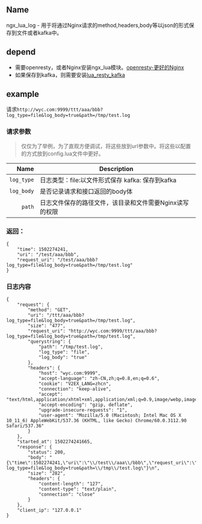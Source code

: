 ## Name


ngx_lua_log - 用于将通过Nginx请求的method,headers,body等以json的形式保存到文件或者kafka中。

## depend

* 需要openresty，或者Nginx安装ngx_lua模块。[openresty-更好的Nginx](https://github.com/openresty)
* 如果保存到kafka，则需要安装[lua_resty_kafka](https://github.com/doujiang24/lua-resty-kafka)

## example

请求`http://wyc.com:9999/ttt/aaa/bbb?log_type=file&log_body=true&path=/tmp/test.log`

### 请求参数

> 仅仅为了举例，为了直观方便调试，将这些放到url参数中。将这些以配置的方式放到config.lua文件中更好。

| Name               | Description                                            |
| ------------------:| -------------------------------------------------------|
| `log_type`          | 日志类型：file:以文件形式保存 kafka: 保存到kafka           |
| `log_body`         | 是否记录请求和接口返回的body体                       |
| `path`             | 日志文件保存的路径文件，该目录和文件需要Nginx读写的权限      |

### 返回：

```
{
    "time": 1502274241,
    "uri": "/test/aaa/bbb",
    "request_uri": "/test/aaa/bbb?log_type=file&log_body=true&path=/tmp/test.log"
}

```

### 日志内容

```
{
    "request": {
        "method": "GET",
        "uri": "/ttt/aaa/bbb?log_type=file&log_body=true&path=/tmp/test.log",
        "size": "477",
        "request_uri": "http://wyc.com:9999/ttt/aaa/bbb?log_type=file&log_body=true&path=/tmp/test.log",
        "querystring": {
            "path": "/tmp/test.log",
            "log_type": "file",
            "log_body": "true"
        },
        "headers": {
            "host": "wyc.com:9999",
            "accept-language": "zh-CN,zh;q=0.8,en;q=0.6",
            "cookie": "V2EX_LANG=zhcn",
            "connection": "keep-alive",
            "accept": "text/html,application/xhtml+xml,application/xml;q=0.9,image/webp,image/apng,*/*;q=0.8",
            "accept-encoding": "gzip, deflate",
            "upgrade-insecure-requests": "1",
            "user-agent": "Mozilla/5.0 (Macintosh; Intel Mac OS X 10_11_6) AppleWebKit/537.36 (KHTML, like Gecko) Chrome/60.0.3112.90 Safari/537.36"
        }
    },
    "started_at": 1502274241665,
    "response": {
        "status": 200,
        "body": "{\"time\":1502274241,\"uri\":\"\\/test\\/aaa\\/bbb\",\"request_uri\":\"\\/test\\/aaa\\/bbb?log_type=file&log_body=true&path=\\/tmp\\/test.log\"}\n",
        "size": "282",
        "headers": {
            "content-length": "127",
            "content-type": "text/plain",
            "connection": "close"
        }
    },
    "client_ip": "127.0.0.1"
}

```

